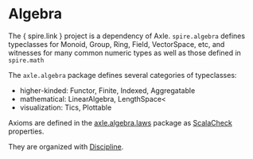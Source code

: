 
Algebra
=======

The { spire.link } project is a dependency of Axle.
`spire.algebra` defines typeclasses for Monoid, Group, Ring, Field, VectorSpace, etc, and
witnesses for many common numeric types as well as those defined in `spire.math`

The `axle.algebra` package defines several categories of typeclasses:

* higher-kinded: Functor, Finite, Indexed, Aggregatable
* mathematical: LinearAlgebra, LengthSpace<
* visualization: Tics, Plottable

Axioms are defined in the
<a href="https://github.com/adampingel/axle/tree/master/axle-core/src/main/scala/axle/algebra/laws">axle.algebra.laws</a> package
as <a href="http://scalacheck.org/">ScalaCheck</a> properties.

They are organized with <a href="https://github.com/typelevel/discipline">Discipline</a>.
